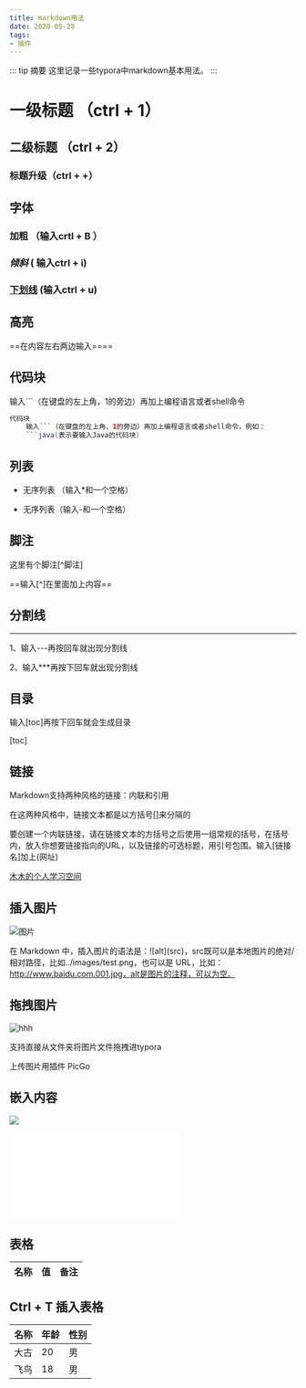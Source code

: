 ```yaml
---
title: markdown用法
date: 2020-05-28
tags:
- 插件
---
```


::: tip 摘要
这里记录一些typora中markdown基本用法。
:::


# 一级标题 （ctrl + 1）

## 二级标题 （ctrl + 2）

### 标题升级（ctrl + +）



## **字体**

### **加粗** （输入crtl + B ）

### *倾斜* ( 输入ctrl + i)

### <u>下划线</u> (输入ctrl + u)



## **高亮**

==在内容左右两边输入\=\===



## **代码块**

输入```（在键盘的左上角，1的旁边）再加上编程语言或者shell命令

```java
代码块
    输入```（在键盘的左上角，1的旁边）再加上编程语言或者shell命令，例如：
    ```java(表示要输入Java的代码块)
```



## **列表**

* 无序列表 （输入*和一个空格）

- 无序列表（输入-和一个空格）

  

## **脚注**

这里有个脚注[^脚注]

==输入[^]在里面加上内容== 



## **分割线**

---

1、输入---再按回车就出现分割线

2、输入***再按下回车就出现分割线



##  **目录**

  输入[toc]再按下回车就会生成目录

[toc]

## **链接**

Markdown支持两种风格的链接：内联和引用

在这两种风格中，链接文本都是以方括号[]来分隔的

要创建一个内联链接，请在链接文本的方括号之后使用一组常规的括号，在括号内，放入你想要链接指向的URL，以及链接的可选标题，用引号包围。输入[链接名]加上(网址)

[木木的个人学习空间](http://www.pikamumu.xyz)



## 插入图片

![图片](https://s2.loli.net/2022/06/23/gxlPVanuNFsqw8H.png)

在 Markdown 中，插入图片的语法是：\!\[alt\]\(src\)，src既可以是本地图片的绝对/相对路径，比如../images/test.png，也可以是 URL，比如：http://www.baidu.com.001.jpg，alt是图片的注释，可以为空。



## 拖拽图片

![hhh](https://s2.loli.net/2022/06/23/43tYn2sA9WPfo8N.jpg)

支持直接从文件夹将图片文件拖拽进typora


上传图片用插件 PicGo

## 嵌入内容

![](Typora001.assets/视频嵌入代码.png)

<iframe src="//player.bilibili.com/player.html?aid=754115200&bvid=BV1kk4y1m7sT&cid=220773148&page=1" scrolling="no" border="0" frameborder="no" framespacing="0" allowfullscreen="true"> </iframe>



## 表格

<table>
    <thead>
        <tr>
            <th>名称</th>
            <th>值</th>
            <th>备注</th>
        </tr>
    </thead>
    <tbody>
       <!-- 省略 tbody 内容 -->
    </tbody>
</table>


## Ctrl + T 插入表格

| 名称 | 年龄 | 性别 |
| ---- | ---- | ---- |
| 大古 | 20   | 男   |
| 飞鸟 | 18   | 男   |


